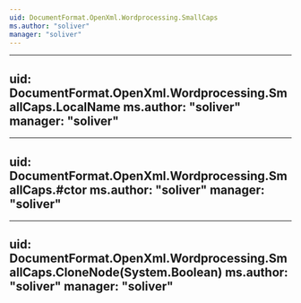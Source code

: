 ```yaml
---
uid: DocumentFormat.OpenXml.Wordprocessing.SmallCaps
ms.author: "soliver"
manager: "soliver"
---
```


---
uid: DocumentFormat.OpenXml.Wordprocessing.SmallCaps.LocalName
ms.author: "soliver"
manager: "soliver"
---

---
uid: DocumentFormat.OpenXml.Wordprocessing.SmallCaps.#ctor
ms.author: "soliver"
manager: "soliver"
---

---
uid: DocumentFormat.OpenXml.Wordprocessing.SmallCaps.CloneNode(System.Boolean)
ms.author: "soliver"
manager: "soliver"
---

